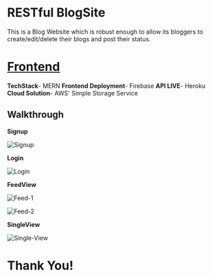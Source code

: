 # RESTful BlogSite

This is a Blog Website which is robust enough to allow its bloggers to create/edit/delete their blogs and post their status.
# [Frontend](https://github.com/udit1707/Blog-Everything)
**TechStack**- MERN
**Frontend Deployment**- Firebase
**API LIVE**- Heroku
**Cloud Solution**- AWS' Simple Storage Service
## Walkthrough

**Signup**

![Signup](https://user-images.githubusercontent.com/43987867/100772484-a618a780-3425-11eb-9370-523372b63ac3.png)

**Login**

![Login](https://user-images.githubusercontent.com/43987867/100772614-d6f8dc80-3425-11eb-9d7f-744aed5e69d0.png)

**FeedView**

![Feed-1](https://user-images.githubusercontent.com/43987867/102714932-0c436c80-42f8-11eb-96f5-0f5147cbc346.png)

![Feed-2](https://user-images.githubusercontent.com/43987867/102714957-29783b00-42f8-11eb-88fc-b050438f70dc.png)

**SingleView**

![Single-View](https://user-images.githubusercontent.com/43987867/102714969-3c8b0b00-42f8-11eb-9567-a8cb1f212a63.png)

# Thank You!

